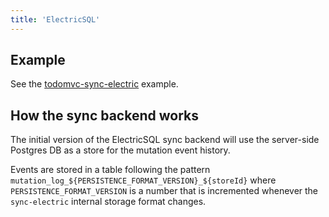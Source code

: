 ```yaml
---
title: 'ElectricSQL'
---
```


## Example

See the [todomvc-sync-electric](https://github.com/livestorejs/livestore/tree/main/examples/src/todomvc-sync-electric) example.

## How the sync backend works

The initial version of the ElectricSQL sync backend will use the server-side Postgres DB as a store for the mutation event history.

Events are stored in a table following the pattern `mutation_log_${PERSISTENCE_FORMAT_VERSION}_${storeId}` where `PERSISTENCE_FORMAT_VERSION` is a number that is incremented whenever the `sync-electric` internal storage format changes.